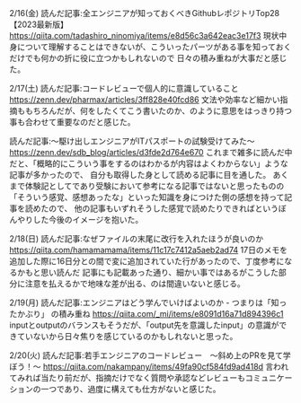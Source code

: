2/16(金)
読んだ記事:全エンジニアが知っておくべきGithubレポジトリTop28【2023最新版】
https://qiita.com/tadashiro_ninomiya/items/e8d56c3a642eac3e17f3
現状中身について理解することはできないが、こういったパーツがある事を知っておくだけでも何かの折に役に立つかもしれないので
日々の積み重ねが大事だと感じた。

2/17(土)
読んだ記事:コードレビューで個人的に意識していること
https://zenn.dev/pharmax/articles/3ff828e40fcd86
文法や効率など細かい指摘ももちろんだが、何をしたくてこう書いたのか、のように意思をはっきり持つ事も合わせて重要なのだと感じた。

読んだ記事:〜駆け出しエンジニアがITパスポートの試験受けてみた〜
https://zenn.dev/sdb_blog/articles/d3fde2d764e670
これまで雑多に読んだ中だと、「概略的にこういう事をするのはわかるが内容はよくわからない」ような記事が多かったので、
自分も取得した身として読める記事に目を通した。
あくまで体験記としてであり受験において参考になる記事ではないと思ったものの
「そういう感覚、感想あったな」といった知識を身につけた側の感想を持って記事を読めたので、
他の記事もいずれそうした感覚で読めたりできればというぼんやりした今後のイメージを抱いた。

2/18(日)
読んだ記事:なぜファイルの末尾に改行を入れたほうが良いのか
https://qiita.com/hamamamama/items/11c17c7412a5aeb2ad74
17日のメモを追加した際に16日分との間で変に追加されていた行があったので、丁度参考になるかもと思い読んだ
記事にも記載あった通り、細かい事ではあるがこうした部分に注意を払えるかで地味な差が出る、のは間違いないと感じる。

2/19(月)
読んだ記事:エンジニアはどう学んでいけばよいのか - つまりは「知ったかぶり」 の積み重ね
https://qiita.com/_mi/items/e8091d16a71d894396c1
inputとoutputのバランスもそうだが、「output先を意識したinput」の意識ができていないから日々焦りを感じているのかもしれないと思った。

2/20(火)
読んだ記事:若手エンジニアのコードレビュー　〜斜め上のPRを見て学ぼう！〜
https://qiita.com/nakampany/items/49fa90cf584fd9ad418d
言われてみれば当たり前だが、指摘だけでなく質問や承認などレビューもコミュニケーションの一つであり、過度に構えても仕方がないと感じた。